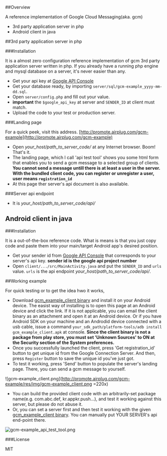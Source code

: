 ##Overview

A reference implementation of Google Cloud Messaging(aka. gcm) 
- 3rd party application server in php
- Android client in java

##3rd party application server in php

###Installation

It is a almost zero configuration reference implementation of gcm 3rd party application server written in php. If you already have a running php engine and mysql database on a server, it's never easier than any. 

- Get your api key at [Google API Console](https://code.google.com/apis/console)
- Get your database ready, by importing `server/sql/gcm-example_yyyy-mm-dd.sql`.
- Open `server/config.php` and fill out your value. 
- **important** the `$google_api_key` at server and `SENDER_ID` at client must match.
- Upload the code to your test or production server.

###Landing page

For a quick peek, visit this address. [http://promote.airplug.com/gcm-example](http://promote.airplug.com/gcm-example)

- Open *your_host/path_to_server_code/* at any Internet browser. Boom! That's it.
- The landing page, which I call 'api test tool' shows you some html form that enables you to send a gcm message to a selected group of clients. **You cannot send a message untill there is at least a user in the server. With the bundled client code, you can register or unregister a user, user means `registration_id`**
- At this page ther server's api document is also available.

###Server api endpoint

- It is *your_host/path_to_server_code/api/*

## Android client in java

###Installation

It is a out-of-the-box reference code. What is means is that you just copy code and paste them into your main/target Android app's desired position.

- Get your sender id from [Google API Console](https://code.google.com/apis/console) that corresponds to your server's api key. **sender id is the google api project number**
- Open `client/.../src/MainActivity.java` and put the `SENDER_ID` and `urls` value. `urls` is the api endpoint *your_host/path_to_server_code/api/*.

##Working example

For quick testing or to get the idea hwo it works,

- Download [gcm_example_client binary](http://promote.airplug.com/gcm-example/res/bin/gcm_example_client.apk) and install it on your Android device. The easist way of installing is to open this page at an Android device and click the link. If it is not applicable, you can email the client binary as an attachment and open it at an Android device. Or if you have Android SDK on your machine and an Androdid device connected with a usb cable, issue a command `your_sdk_path/platform-tools/adb install gcm_example_client.apk` at console. **Since the client binary is not a package from play store, you must set 'Unknown Sources' to ON at the Security section of the System preferences.**
- Once you successfully launched the client, press 'Get registration_id' button to get unique id from the Google Connection Server. And then, press `Register` button to save the unique id you've just got. 
- To test it working, press 'Send' button to populate the server's landing page. There, you can send a gcm message to yourself.

![gcm-example_client.png](http://promote.airplug.com/gcm-example/res/img/gcm-example_client.png =220x)

- You can build the provided client code with an arbitrarily-set package name(e.g. com.abc.def, kr.appkr.push...), and test it working against this server, but please do not abuse it.
- Or, you can set a server first and then test it working with the given [gcm_example_client binary](http://promote.airplug.com/gcm-example/res/bin/gcm_example_client.apk). You can manually put YOUR SERVER's api end-point there.

![gcm-example_api_test_tool.png](http://promote.airplug.com/gcm-example/res/img/gcm-example_api_test_tool.png)

###License

MIT

